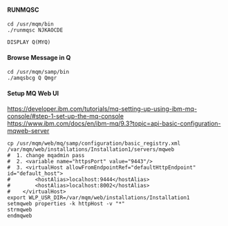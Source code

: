 #### RUNMQSC
```
cd /usr/mqm/bin
./runmqsc NJKAOCDE

DISPLAY Q(MYQ)
```

#### Browse Message in Q
```
cd /usr/mqm/samp/bin
./amqsbcg Q Qmgr 
```
#### Setup MQ Web UI
https://developer.ibm.com/tutorials/mq-setting-up-using-ibm-mq-console/#step-1-set-up-the-mq-console
https://www.ibm.com/docs/en/ibm-mq/9.3?topic=api-basic-configuration-mqweb-server
```
cp /usr/mqm/web/mq/samp/configuration/basic_registry.xml    /var/mqm/web/installations/Installation1/servers/mqweb
#  1. change mqadmin pass
#  2. <variable name="httpsPort" value="9443"/>
#  3. <virtualHost allowFromEndpointRef="defaultHttpEndpoint" id="default_host">
#        <hostAlias>localhost:9444</hostAlias>
#        <hostAlias>localhost:8002</hostAlias>
#    </virtualHost>
export WLP_USR_DIR=/var/mqm/web/installations/Installation1
setmqweb properties -k httpHost -v "*"
strmqweb
endmqweb
```

